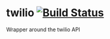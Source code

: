 # twilio [![Build Status](https://secure.travis-ci.org/kenhkan/twilio.png?branch=master)](http://travis-ci.org/kenhkan/twilio)

Wrapper around the twilio API
